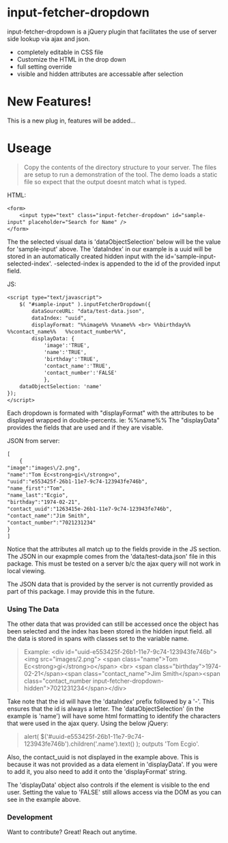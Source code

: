 # input-fetcher-dropdown


input-fetcher-dropdown is a jQuery plugin that facilitates the use of server side lookup via ajax and json.

  - completely editable in CSS file
  - Customize the HTML in the drop down
  - full setting override
  - visible and hidden attributes are accessable after selection

# New Features!

  This is a new plug in, features will be added...

# Useage

>Copy the contents of the directory structure to your server.  The files are setup to run a demonstration of the tool.  The demo loads a static file so expect that the output doesnt match what is typed.    
    
HTML:    
    
    <form>
	    <input type="text" class="input-fetcher-dropdown" id="sample-input" placeholder="Search for Name" /> 
    </form>

The the selected visual data is 'dataObjectSelection' below will be the value for 'sample-input' above.  The 'dataIndex' in our example is a uuid will be stored in an automatically created hidden input with the id='sample-input-selected-index'.  -selected-index is appended to the id of the provided input field.  

JS:

    <script type="text/javascript">
        $( "#sample-input" ).inputFetcherDropdown({
	        dataSourceURL: "data/test-data.json",
	        dataIndex: "uuid",
	        displayFormat: "%%image%% %%name%% <br> %%birthday%%   %%contact_name%%   %%contact_number%%",
	        displayData: {
		    	'image':'TRUE', 
		    	'name':'TRUE', 
		    	'birthday':'TRUE', 
	    		'contact_name':'TRUE', 
		    	'contact_number':'FALSE'
		    	},
	    dataObjectSelection: 'name'
    });
    </script>

Each dropdown is formated with "displayFormat" with the attributes to be displayed wrapped in double-percents.  ie: %%name%%    The "displayData" provides the fields that are used and if they are visable.   



JSON from server:

    [
        {
	"image":"images\/2.png",
	"name":"Tom Ec<strong>gi<\/strong>o",
	"uuid":"e553425f-26b1-11e7-9c74-123943fe746b",
	"name_first":"Tom",
	"name_last":"Ecgio",
	"birthday":"1974-02-21",
	"contact_uuid":"1263415e-26b1-11e7-9c74-123943fe746b",
	"contact_name":"Jim Smith",
	"contact_number":"7021231234"
	}
    ]

Notice that the attributes all match up to the fields provide in the JS section.  The JSON in our exapmple comes from the 'data/test-data.json' file in this package.  This must be tested on a server b/c the ajax query will not work in local viewing.  

The JSON data that is provided by the server is not currently provided as part of this package.  I may provide this in the future.

### Using The Data

The other data that was provided can still be accessed once the object has been selected and the index has been stored in the hidden input field.  all the data is stored in spans with classes set to the variable name. 

> Example:  \<div id="uuid-e553425f-26b1-11e7-9c74-123943fe746b">\<img src="images/2.png"> \<span class="name">Tom Ec\<strong>gi\</strong>o\</span> \<br> \<span class="birthday">1974-02-21\</span>\<span class="contact_name">Jim Smith\</span>\<span class="contact_number input-fetcher-dropdown-hidden">7021231234\</span>\</div>

Take note that the id will have the 'dataIndex' prefix followed by a '-'.  This ensures that the id is always a letter.  The 'dataObjectSelection' (in the example is 'name') will have some html formatting to identify the characters that were used in the ajax query.  Using the below jQuery:  
> alert( $('#uuid-e553425f-26b1-11e7-9c74-123943fe746b').children('.name').text() );
outputs 'Tom Ecgio'.  

Also, the contact_uuid is not displayed in the example above.  This is because it was not provided as a data element in 'displayData'.  If you were to add it, you also need to add it onto the 'displayFormat' string.  

The 'displayData' object also controls if the element is visible to the end user.  Setting the value to 'FALSE' still allows access via the DOM as you can see in the example above.     





### Development

Want to contribute? Great! Reach out anytime.
